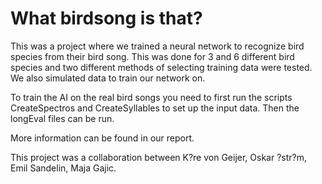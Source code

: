 # What birdsong is that?
This was a project where we trained a neural network to recognize bird species from their bird song. This was done for 3 and 6 different bird species and two different methods of selecting training data were tested. We also simulated data to train our network on.

To train the AI on the real bird songs you need to first run the scripts CreateSpectros and CreateSyllables to set up the input data. Then the longEval files can be run.

More information can be found in our report.

This project was a collaboration between K?re von Geijer, Oskar ?str?m, Emil Sandelin, Maja Gajic.